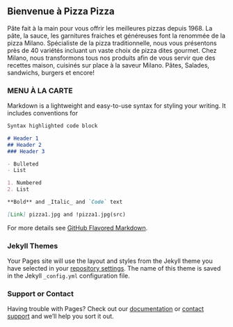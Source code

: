## Bienvenue à Pizza Pizza

Pâte fait à la main pour vous offrir les meilleures pizzas depuis 1968. La pâte, la sauce, les garnitures fraiches et généreuses font la renommée de la pizza Milano. Spécialiste de la pizza traditionnelle, nous vous présentons près de 40 variétés incluant un vaste choix de pizza dites gourmet. Chez Milano, nous transformons tous nos produits afin de vous servir que des recettes maison, cuisinés sur place à la saveur Milano. Pâtes, Salades, sandwichs, burgers et encore!

### MENU À LA CARTE



Markdown is a lightweight and easy-to-use syntax for styling your writing. It includes conventions for

```markdown
Syntax highlighted code block

# Header 1
## Header 2
### Header 3

- Bulleted
- List

1. Numbered
2. List

**Bold** and _Italic_ and `Code` text

[Link] pizza1.jpg and !pizza1.jpg(src)
```

For more details see [GitHub Flavored Markdown](https://guides.github.com/features/mastering-markdown/).

### Jekyll Themes

Your Pages site will use the layout and styles from the Jekyll theme you have selected in your [repository settings](https://github.com/Anaisacornejo/AnaisaCornejo.github.io/settings/pages). The name of this theme is saved in the Jekyll `_config.yml` configuration file.

### Support or Contact

Having trouble with Pages? Check out our [documentation](https://docs.github.com/categories/github-pages-basics/) or [contact support](https://support.github.com/contact) and we’ll help you sort it out.
